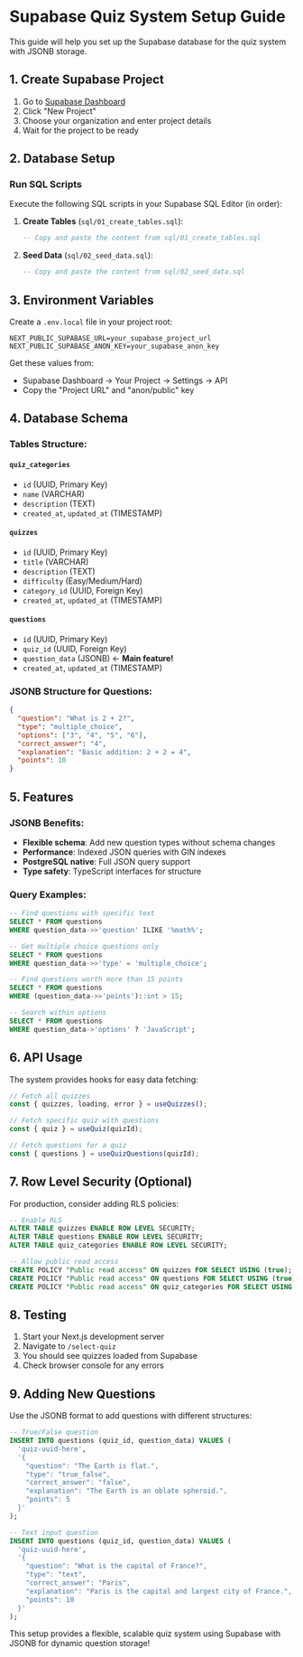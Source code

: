 # Supabase Quiz System Setup Guide

This guide will help you set up the Supabase database for the quiz system with JSONB storage.

## 1. Create Supabase Project

1. Go to [Supabase Dashboard](https://supabase.com/dashboard)
2. Click "New Project"
3. Choose your organization and enter project details
4. Wait for the project to be ready

## 2. Database Setup

### Run SQL Scripts

Execute the following SQL scripts in your Supabase SQL Editor (in order):

1. **Create Tables** (`sql/01_create_tables.sql`):

   ```sql
   -- Copy and paste the content from sql/01_create_tables.sql
   ```

2. **Seed Data** (`sql/02_seed_data.sql`):
   ```sql
   -- Copy and paste the content from sql/02_seed_data.sql
   ```

## 3. Environment Variables

Create a `.env.local` file in your project root:

```env
NEXT_PUBLIC_SUPABASE_URL=your_supabase_project_url
NEXT_PUBLIC_SUPABASE_ANON_KEY=your_supabase_anon_key
```

Get these values from:

- Supabase Dashboard → Your Project → Settings → API
- Copy the "Project URL" and "anon/public" key

## 4. Database Schema

### Tables Structure:

#### `quiz_categories`

- `id` (UUID, Primary Key)
- `name` (VARCHAR)
- `description` (TEXT)
- `created_at`, `updated_at` (TIMESTAMP)

#### `quizzes`

- `id` (UUID, Primary Key)
- `title` (VARCHAR)
- `description` (TEXT)
- `difficulty` (Easy/Medium/Hard)
- `category_id` (UUID, Foreign Key)
- `created_at`, `updated_at` (TIMESTAMP)

#### `questions`

- `id` (UUID, Primary Key)
- `quiz_id` (UUID, Foreign Key)
- `question_data` (JSONB) ← **Main feature!**
- `created_at`, `updated_at` (TIMESTAMP)

### JSONB Structure for Questions:

```json
{
  "question": "What is 2 + 2?",
  "type": "multiple_choice",
  "options": ["3", "4", "5", "6"],
  "correct_answer": "4",
  "explanation": "Basic addition: 2 + 2 = 4",
  "points": 10
}
```

## 5. Features

### JSONB Benefits:

- **Flexible schema**: Add new question types without schema changes
- **Performance**: Indexed JSON queries with GIN indexes
- **PostgreSQL native**: Full JSON query support
- **Type safety**: TypeScript interfaces for structure

### Query Examples:

```sql
-- Find questions with specific text
SELECT * FROM questions
WHERE question_data->>'question' ILIKE '%math%';

-- Get multiple choice questions only
SELECT * FROM questions
WHERE question_data->>'type' = 'multiple_choice';

-- Find questions worth more than 15 points
SELECT * FROM questions
WHERE (question_data->>'points')::int > 15;

-- Search within options
SELECT * FROM questions
WHERE question_data->'options' ? 'JavaScript';
```

## 6. API Usage

The system provides hooks for easy data fetching:

```typescript
// Fetch all quizzes
const { quizzes, loading, error } = useQuizzes();

// Fetch specific quiz with questions
const { quiz } = useQuiz(quizId);

// Fetch questions for a quiz
const { questions } = useQuizQuestions(quizId);
```

## 7. Row Level Security (Optional)

For production, consider adding RLS policies:

```sql
-- Enable RLS
ALTER TABLE quizzes ENABLE ROW LEVEL SECURITY;
ALTER TABLE questions ENABLE ROW LEVEL SECURITY;
ALTER TABLE quiz_categories ENABLE ROW LEVEL SECURITY;

-- Allow public read access
CREATE POLICY "Public read access" ON quizzes FOR SELECT USING (true);
CREATE POLICY "Public read access" ON questions FOR SELECT USING (true);
CREATE POLICY "Public read access" ON quiz_categories FOR SELECT USING (true);
```

## 8. Testing

1. Start your Next.js development server
2. Navigate to `/select-quiz`
3. You should see quizzes loaded from Supabase
4. Check browser console for any errors

## 9. Adding New Questions

Use the JSONB format to add questions with different structures:

```sql
-- True/False question
INSERT INTO questions (quiz_id, question_data) VALUES (
  'quiz-uuid-here',
  '{
    "question": "The Earth is flat.",
    "type": "true_false",
    "correct_answer": "false",
    "explanation": "The Earth is an oblate spheroid.",
    "points": 5
  }'
);

-- Text input question
INSERT INTO questions (quiz_id, question_data) VALUES (
  'quiz-uuid-here',
  '{
    "question": "What is the capital of France?",
    "type": "text",
    "correct_answer": "Paris",
    "explanation": "Paris is the capital and largest city of France.",
    "points": 10
  }'
);
```

This setup provides a flexible, scalable quiz system using Supabase with JSONB for dynamic question storage!
